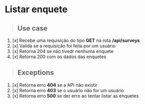 # Listar enquete

> ## Use case

1. [x] Recebe uma requisição do tipo **GET** na rota **/api/surveys**
2. [x] Valida se a requisição foi feita por um usuário
3. [x] Retorna 204 se não tivedr nenhuma enquete
3. [x] Retorna 200 com os dados das enquetes

> ## Exceptions

1. [x] Retorna erro **404** se a API não existir
2. [x] Retorna erro **403** se o usuário não for um usuário
3. [x] Retorna erro **500** se der erro ao tentar listar as enquetes
